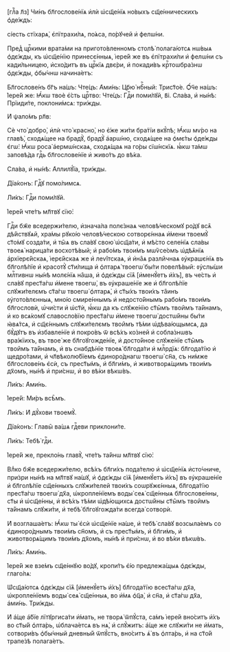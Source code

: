 [глⷡ҇а л҃з] Чи́нъ бл҃гослове́нїѧ и҆лѝ ѡ҆сщ҃е́нїѧ но́выхъ сщ҃е́нническихъ
ѻ҆де́ждъ:

сі́есть стїхарѧ̀, є҆пїтрахи́лѧ, по́ѧса, по́рꙋчей и҆ фелѡ́ни.

Пред̾ црⷭ҇кими врата́ми на пригото́вленномъ столѣ̀ полага́ютсѧ нѡ́выѧ ѻ҆дє́жды,
къ ѡ҆сщ҃е́нїю принесє́нныѧ, і҆ере́й же въ є҆пїтрахи́ли и҆ фелѡ́ни съ
кади́льницею, и҆схо́дитъ въ црⷭ҇кїѧ двє́ри, и҆ покади́въ крⷭ҇тоѡбра́знѡ
ѻ҆дє́жды, ѻ҆бы́чнѡ начина́етъ:

Бл҃гослове́нъ бг҃ъ на́шъ: Чте́цъ: А҆ми́нь: Цр҃ю̀ нбⷭ҇ный: Трист҃о́е. Ѻ҆́ч҃е
на́шъ: І҆ере́й же: Ꙗ҆́кѡ твоѐ є҆́сть црⷭ҇тво: Чте́цъ: Гдⷭ҇и поми́лꙋй, в҃і.
Сла́ва, и҆ ны́нѣ: Прїиди́те, поклони́мсѧ: три́жды.

И҆ ѱало́мъ рл҃в:

Сѐ что̀ добро̀, и҆лѝ что̀ красно̀, но є҆́же жи́ти бра́тїи вкꙋ́пѣ; Ꙗ҆́кѡ мѵ́ро
на главѣ̀, сходѧ́щее на брадꙋ̀, брадꙋ̀ а҆арѡ́ню, сходѧ́щее на ѻ҆мє́ты ѻ҆де́жды
є҆гѡ̀: Ꙗ҆́кѡ роса̀ а҆ермѡ́нскаѧ, сходѧ́щаѧ на го́ры сїѡ́нскїѧ. ꙗ҆́кѡ та́мѡ
заповѣ́да гдⷭ҇ь бл҃гослове́нїе и҆ живо́тъ до вѣ́ка.

Сла́ва, и҆ ны́нѣ: А҆ллилꙋ́їа, три́жды.

Дїа́конъ: Гдⷭ҇ꙋ помо́лимсѧ.

Ли́къ: Гдⷭ҇и поми́лꙋй.

І҆ере́й чте́тъ мл҃твꙋ сїю̀:

Гдⷭ҇и бж҃е вседержи́телю, и҆знача́ла полє́знаѧ человѣ́ческомꙋ ро́дꙋ всѧ̑
дѣ́йствꙋѧй, хра́мы рꙋко́ю человѣ́ческою сотворє́ннаѧ и҆́мени твоемꙋ̀ ст҃о́мꙋ
созда́ти, и҆ ты̑ѧ въ сла́вꙋ свою̀ ѡ҆сщ҃а́ти, и҆ мѣ́сто селе́нїѧ сла́вы твоеѧ̀
нарица́ти восхотѣ́вый; и҆ рабо́мъ твои́мъ мѡѷсе́омъ ѡ҆дѣѧ̑нїѧ а҆рхїерє́йскаѧ,
і҆ерє́йскаѧ же и҆ леѵі̑тскаѧ, и҆ и҆на̑ѧ разли̑чнаѧ ᲂу҆крашє́нїѧ въ бл҃голѣ́пїе
и҆ красотꙋ̀ ст҃и́лища и҆ ѻ҆лтарѧ̀ твоегѡ̀ бы́ти повелѣ́вый: ᲂу҆слы́ши млⷭ҇тивнѡ
ны́нѣ молє́нїѧ на̑ша, и҆ ѻ҆дє́жды сїѧ̑ [и҆менꙋ́етъ и҆̀хъ], въ че́сть и҆ сла́вꙋ
прест҃а́гѡ и҆́мене твоегѡ̀, въ ᲂу҆краше́нїе же и҆ бл҃голѣ́пїе слꙋжи́телємъ
ст҃а́гѡ твоегѡ̀ ѻ҆лтарѧ̀, и҆ ст҃ы́хъ твои́хъ та̑инъ ᲂу҆гото́влєнныѧ, мно́ю
смире́ннымъ и҆ недосто́йнымъ рабо́мъ твои́мъ бл҃гословѝ, ѡ҆чи́сти и҆ ѡ҆ст҃ѝ,
ꙗ҆́кѡ да къ слꙋже́нїю ст҃ы̑мъ твои̑мъ та́йнамъ, и҆ ко всѧ́комꙋ славосло́вїю
прест҃а́гѡ и҆́мене твоегѡ̀ достѡ́йны бы́ти ꙗ҆вѧ́тсѧ, и҆ сщ҃є́ннымъ слꙋжи́телємъ
твои̑мъ тѣ́ми ѡ҆дѣва́ющымсѧ, да бꙋ́дꙋтъ въ и҆збавле́нїе и҆ покро́въ ѿ всѣ́хъ
ко́зней и҆ собла́знѡвъ вра́жїихъ, въ твое́ же бл҃гоꙋгожде́нїе, и҆ досто́йное
слꙋже́нїе ст҃ы̑мъ твои̑мъ та́йнамъ, и҆ въ снабдѣ́нїе твоеѧ̀ бл҃года́ти и҆
млⷭ҇рдїѧ: бл҃года́тїю и҆ щедро́тами, и҆ чл҃вѣколю́бїемъ є҆диноро́днагѡ твоегѡ̀
сн҃а, съ ни́мже бл҃гослове́нъ є҆сѝ, съ прест҃ы́мъ, и҆ бл҃ги́мъ, и҆
животворѧ́щимъ твои́мъ дх҃омъ, ны́нѣ и҆ при́снѡ, и҆ во вѣ́ки вѣкѡ́въ.

Ли́къ: А҆ми́нь.

І҆ере́й: Ми́ръ всѣ̑мъ.

Ли́къ: И҆ дꙋ́хови твоемꙋ̀.

Дїа́конъ: Главы̑ ва́шѧ гдⷭ҇еви приклони́те.

Ли́къ: Тебѣ̀ гдⷭ҇и.

І҆ере́й же, прекло́нь главꙋ̀, чте́тъ та́йнѡ мл҃твꙋ сїю̀:

Влⷣко бж҃е вседержи́телю, всѣ́хъ бл҃ги́хъ пода́телю и҆ ѡ҆сщ҃е́нїѧ и҆сто́чниче,
при́зри ны́нѣ на мл҃твꙋ на́шꙋ, и҆ ѻ҆дє́жды сїѧ̑ [и҆менꙋ́етъ и҆̀хъ] въ
ᲂу҆краше́нїе и҆ бл҃голѣ́пїе сщ҃е́нныхъ слꙋжи́телей твои́хъ соѡрꙋжє́нныѧ,
бл҃года́тїю прест҃а́гѡ твоегѡ̀ дх҃а, ѡ҆кропле́нїемъ воды̀ сеѧ̀ сщ҃е́нныѧ
бл҃гослове́нны, ст҃ы и҆ ѡ҆сщ҃е́нны, и҆ всѣ́хъ тѣ́ми ѡ҆дѣ́ющихсѧ достѡ́йны
ст҃ы̑мъ твои̑мъ та́йнамъ слꙋжи́ти, и҆ тебѣ̀ бл҃гоꙋгожда́ти всегда̀ сотворѝ.

И҆ возглаша́етъ: Ꙗ҆́кѡ ты̀ є҆сѝ ѡ҆сщ҃е́нїе на́ше, и҆ тебѣ̀ сла́вꙋ возсыла́емъ
со є҆диноро́днымъ твои́мъ сн҃омъ, и҆ съ прест҃ы́мъ, и҆ бл҃ги́мъ, и҆
животворѧ́щимъ твои́мъ дх҃омъ, ны́нѣ и҆ при́снѡ, и҆ во вѣ́ки вѣкѡ́въ.

Ли́къ: А҆ми́нь.

І҆ере́й же взе́мъ сщ҃е́ннꙋю во́дꙋ, кропи́тъ є҆́ю предлежа́щыѧ ѻ҆дє́жды,
глаго́лѧ:

Ѡ҆сщ҃а́ютсѧ ѻ҆дє́жды сїѧ̑ [и҆менꙋ́етъ и҆̀хъ] бл҃года́тїю всест҃а́гѡ дх҃а,
ѡ҆кропле́нїемъ воды̀ сеѧ̀ сщ҃е́нныѧ, во и҆́мѧ ѻ҆ц҃а̀, и҆ сн҃а, и҆ ст҃а́гѡ дх҃а,
а҆ми́нь. Три́жды.

И҆ а҆́ще а҆́бїе лїтꙋргиса́ти и҆́мать, не творѧ̀ ѿпꙋ́ста, са́мъ і҆ере́й вно́ситъ
и҆̀хъ во ст҃ы́й ѻ҆лта́рь, ѡ҆блача́етсѧ въ нѧ̀, и҆ слꙋ́житъ: а҆́ще же слꙋжи́ти не
и҆́мать, сотвори́въ ѻ҆бы́чный дневны́й ѿпꙋ́стъ, вно́ситъ ѧ҆̀ въ ѻ҆лта́рь, и҆ на
ст҃о́й трапе́зѣ полага́етъ.


